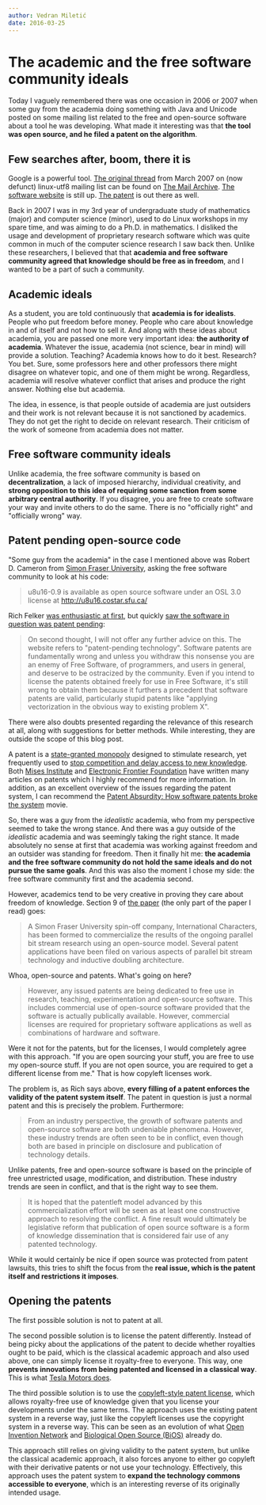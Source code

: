 ```yaml
---
author: Vedran Miletić
date: 2016-03-25
---
```


# The academic and the free software community ideals

Today I vaguely remembered there was one occasion in 2006 or 2007 when some guy from the academia doing something with Java and Unicode posted on some mailing list related to the free and open-source software about a tool he was developing. What made it interesting was that **the tool was open source, and he filed a patent on the algorithm**.

## Few searches after, boom, there it is

Google is a powerful tool. [The original thread](https://www.mail-archive.com/linux-utf8@nl.linux.org/msg05444.html) from March 2007 on (now defunct) linux-utf8 mailing list can be found on [The Mail Archive](https://www.mail-archive.com/). [The software website](http://u8u16.costar.sfu.ca/) is still up. [The patent](https://www.google.com/patents/US7783862) is out there as well.

Back in 2007 I was in my 3rd year of undergraduate study of mathematics (major) and computer science (minor), used to do Linux workshops in my spare time, and was aiming to do a Ph.D. in mathematics. I disliked the usage and development of proprietary research software which was quite common in much of the computer science research I saw back then. Unlike these researchers, I believed that that **academia and free software community agreed that knowledge should be free as in freedom**, and I wanted to be a part of such a community.

## Academic ideals

As a student, you are told continuously that **academia is for idealists**. People who put freedom before money. People who care about knowledge in and of itself and not how to sell it. And along with these ideas about academia, you are passed one more very important idea: **the authority of academia**. Whatever the issue, academia (not science, bear in mind) will provide a solution. Teaching? Academia knows how to do it best. Research? You bet. Sure, some professors here and other professors there might disagree on whatever topic, and one of them might be wrong. Regardless, academia will resolve whatever conflict that arises and produce the right answer. Nothing else but academia.

The idea, in essence, is that people outside of academia are just outsiders and their work is not relevant because it is not sanctioned by academics. They do not get the right to decide on relevant research. Their criticism of the work of someone from academia does not matter.

## Free software community ideals

Unlike academia, the free software community is based on **decentralization**, a lack of imposed hierarchy, individual creativity, and **strong opposition to this idea of requiring some sanction from some arbitrary central authority**. If you disagree, you are free to create software your way and invite others to do the same. There is no "officially right" and "officially wrong" way.

## Patent pending open-source code

"Some guy from the academia" in the case I mentioned above was Robert D. Cameron from [Simon Fraser University](https://www.sfu.ca/), asking the free software community to look at his code:

> u8u16-0.9 is available as open source software under an OSL 3.0 license at <http://u8u16.costar.sfu.ca/>

Rich Felker [was enthusiastic at first](https://www.mail-archive.com/linux-utf8@nl.linux.org/msg05445.html), but quickly [saw the software in question was patent pending](https://www.mail-archive.com/linux-utf8@nl.linux.org/msg05446.html):

> On second thought, I will not offer any further advice on this. The website refers to "patent-pending technology". Software patents are fundamentally wrong and unless you withdraw this nonsense you are an enemy of Free Software, of programmers, and users in general, and deserve to be ostracized by the community. Even if you intend to license the patents obtained freely for use in Free Software, it's still wrong to obtain them because it furthers a precedent that software patents are valid, particularly stupid patents like "applying vectorization in the obvious way to existing problem X".

There were also doubts presented regarding the relevance of this research at all, along with suggestions for better methods. While interesting, they are outside the scope of this blog post.

A patent is a [state-granted monopoly](https://mises.org/blog/are-patents-%E2%80%9Cmonopolies%E2%80%9D) designed to stimulate research, yet frequently used to [stop competition and delay access to new knowledge](https://www.eff.org/patent). Both [Mises Institute](https://mises.org/) and [Electronic Frontier Foundation](https://www.eff.org/) have written many articles on patents which I highly recommend for more information. In addition, as an excellent overview of the issues regarding the patent system, I can recommend the [Patent Absurdity: How software patents broke the system](https://youtu.be/_RPKtMTjXHg) movie.

So, there was a guy from the *idealistic* academia, who from my perspective seemed to take the wrong stance. And there was a guy outside of the *idealistic* academia and was seemingly taking the right stance. It made absolutely no sense at first that academia was working against freedom and an outsider was standing for freedom. Then it finally hit me: **the academia and the free software community do not hold the same ideals and do not pursue the same goals**. And this was also the moment I chose my side: the free software community first and the academia second.

However, academics tend to be very creative in proving they care about freedom of knowledge. Section 9 of [the paper](http://u8u16.costar.sfu.ca/attachment/wiki/WikiStart/ppopp074-cameron.pdf) (the only part of the paper I read) goes:

> A Simon Fraser University spin-off company, International Characters, has been formed to commercialize the results of the ongoing parallel bit stream research using an open-source model. Several patent applications have been filed on various aspects of parallel bit stream technology and inductive doubling architecture.

Whoa, open-source and patents. What's going on here?

> However, any issued patents are being dedicated to free use in research, teaching, experimentation and open-source software. This includes commercial use of open-source software provided that the software is actually publically available. However, commercial licenses are required for proprietary software applications as well as combinations of hardware and software.

Were it not for the patents, but for the licenses, I would completely agree with this approach. "If you are open sourcing your stuff, you are free to use my open-source stuff. If you are not open source, you are required to get a different license from me." That is how copyleft licenses work.

The problem is, as Rich says above, **every filling of a patent enforces the validity of the patent system itself**. The patent in question is just a normal patent and this is precisely the problem. Furthermore:

> From an industry perspective, the growth of software patents and open-source software are both undeniable phenomena. However, these industry trends are often seen to be in conflict, even though both are based in principle on disclosure and publication of technology details.

Unlike patents, free and open-source software is based on the principle of free unrestricted usage, modification, and distribution. These industry trends are seen in conflict, and that is the right way to see them.

> It is hoped that the patentleft model advanced by this commercialization effort will be seen as at least one constructive approach to resolving the conflict. A fine result would ultimately be legislative reform that publication of open source software is a form of knowledge dissemination that is considered fair use of any patented technology.

While it would certainly be nice if open source was protected from patent lawsuits, this tries to shift the focus from the **real issue, which is the patent itself and restrictions it imposes**.

## Opening the patents

The first possible solution is not to patent at all.

The second possible solution is to license the patent differently. Instead of being picky about the applications of the patent to decide whether royalties ought to be paid, which is the classical academic approach and also used above, one can simply license it royalty-free to everyone. This way, one **prevents innovations from being patented and licensed in a classical way**. This is what [Tesla Motors does](https://www.tesla.com/blog/all-our-patent-are-belong-you).

The third possible solution is to use the [copyleft-style patent license](https://en.wikipedia.org/wiki/Patentleft), which allows royalty-free use of knowledge given that you license your developments under the same terms. The approach uses the existing patent system in a reverse way, just like the copyleft licenses use the copyright system in a reverse way. This can be seen as an evolution of what [Open Invention Network](https://openinventionnetwork.com/) and [Biological Open Source (BiOS)](https://cambia.org/bios-landing/) already do.

This approach still relies on giving validity to the patent system, but unlike the classical academic approach, it also forces anyone to either go copyleft with their derivative patents or not use your technology. Effectively, this approach uses the patent system to **expand the technology commons accessible to everyone**, which is an interesting reverse of its originally intended usage.
